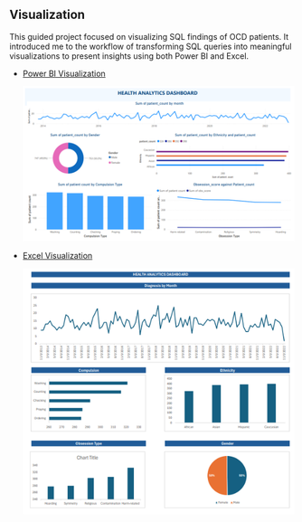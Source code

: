 ## Visualization

This guided project focused on visualizing SQL findings of OCD patients. It introduced me to the workflow of transforming SQL queries into meaningful visualizations to present insights using both Power BI and Excel.

- [Power BI Visualization](./Visualizations/PowerBi_viz.pdf)

  ![Power BI Dashboard](./Visualizations/powerBi_preview.png)

- [Excel Visualization](./Visualizations/Excel_viz.pdf)

  ![Excel Dashboard](./Visualizations/excel_preview.png)
